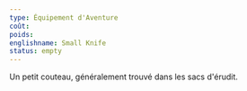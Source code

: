 ```yaml
---
type: Équipement d'Aventure
coût:
poids:
englishname: Small Knife
status: empty
---
```

Un petit couteau, généralement trouvé dans les sacs d'érudit.